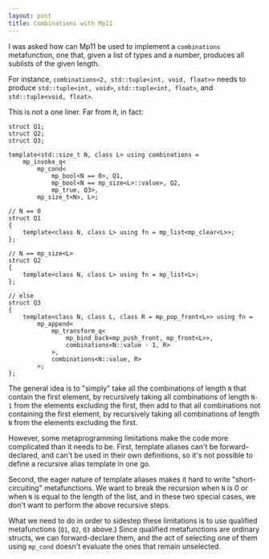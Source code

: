 ```yaml
---
layout: post
title: Combinations with Mp11
---
```


I was asked how can Mp11 be used to implement a `combinations`
metafunction, one that, given a list of types and a number,
produces all sublists of the given length.

For instance, `combinations<2, std::tuple<int, void, float>>` needs
to produce `std::tuple<int, void>`, `std::tuple<int, float>`, and
`std::tuple<void, float>`.

This is not a one liner. Far from it, in fact:

```
struct Q1;
struct Q2;
struct Q3;

template<std::size_t N, class L> using combinations =
    mp_invoke_q<
        mp_cond<
            mp_bool<N == 0>, Q1,
            mp_bool<N == mp_size<L>::value>, Q2,
            mp_true, Q3>,
        mp_size_t<N>, L>;

// N == 0
struct Q1
{
    template<class N, class L> using fn = mp_list<mp_clear<L>>;
};

// N == mp_size<L>
struct Q2
{
    template<class N, class L> using fn = mp_list<L>;
};

// else
struct Q3
{
    template<class N, class L, class R = mp_pop_front<L>> using fn =
        mp_append<
            mp_transform_q<
                mp_bind_back<mp_push_front, mp_front<L>>,
                combinations<N::value - 1, R>
            >,
            combinations<N::value, R>
        >;
};
```

The general idea is to "simply" take all the combinations of length `N`
that contain the first element, by recursively taking all combinations
of length `N-1` from the elements excluding the first, then add to that
all combinations not containing the first element, by recursively taking
all combinations of length `N` from the elements excluding the first.

However, some metaprogramming limitations make the code more complicated
than it needs to be. First, template aliases can't be forward-declared,
and can't be used in their own definitions, so it's not possible to
define a recursive alias template in one go.

Second, the eager nature of template aliases makes it hard to write
"short-circuiting" metafunctions. We want to break the recursion when
`N` is 0 or when `N` is equal to the length of the list, and in these two
special cases, we don't want to perform the above recursive steps.

What we need to do in order to sidestep these limitations is to use
qualified metafunctions (`Q1`, `Q2`, `Q3` above.) Since qualified
metafunctions are ordinary structs, we can forward-declare them, and the
act of selecting one of them using `mp_cond` doesn't evaluate the ones
that remain unselected.

